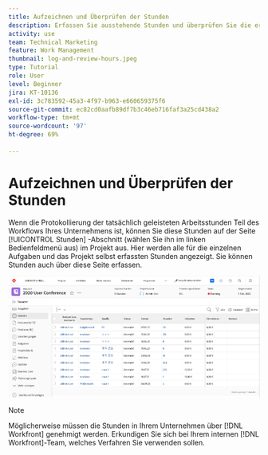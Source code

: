 ```yaml
---
title: Aufzeichnen und Überprüfen der Stunden
description: Erfassen Sie ausstehende Stunden und überprüfen Sie die erfassten Stunden, bevor Sie ein Projekt in [!DNL  Workfront]abschließen.
activity: use
team: Technical Marketing
feature: Work Management
thumbnail: log-and-review-hours.jpeg
type: Tutorial
role: User
level: Beginner
jira: KT-10136
exl-id: 3c783592-45a3-4f97-b963-e660659375f6
source-git-commit: ec82cd0aafb89df7b3c46eb716faf3a25cd438a2
workflow-type: tm+mt
source-wordcount: '97'
ht-degree: 69%

---
```


# Aufzeichnen und Überprüfen der Stunden

Wenn die Protokollierung der tatsächlich geleisteten Arbeitsstunden Teil des Workflows Ihres Unternehmens ist, können Sie diese Stunden auf der Seite [!UICONTROL Stunden] -Abschnitt (wählen Sie ihn im linken Bedienfeldmenü aus) im Projekt aus. Hier werden alle für die einzelnen Aufgaben und das Projekt selbst erfassten Stunden angezeigt. Sie können Stunden auch über diese Seite erfassen.

![Seite „Stunden“ mit Stundeneinträgen](assets/planner-fund-log-and-review-hours.png)

>[!NOTE]
>
>Möglicherweise müssen die Stunden in Ihrem Unternehmen über [!DNL Workfront] genehmigt werden. Erkundigen Sie sich bei Ihrem internen [!DNL Workfront]-Team, welches Verfahren Sie verwenden sollen.

<!---
learn more url
Log time
--->
